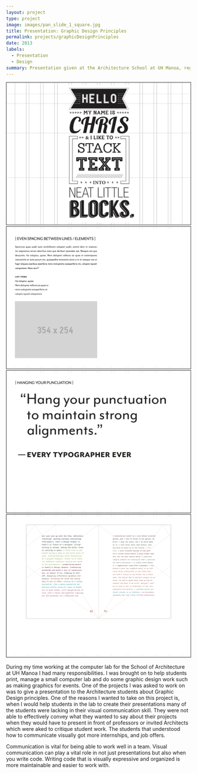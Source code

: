 ```yaml
---
layout: project
type: project
image: images/pan_slide_1_square.jpg
title: Presentation: Graphic Design Principles
permalink: projects/graphicDesignPrinciples
date: 2013
labels:
  - Presentation
  - Design
summary: Presentation given at the Architecture School at UH Manoa, regarding Design Principles.
---
```


<div class="ui small rounded images">
  <img class="ui image" src="../images/pan%20slide%201.jpg" style="border-style: solid; border-width:.5px;">
  <img class="ui image" src="../images/pan%20slides%202.jpg" style="border-style: solid; border-width:.5px;">
  <img class="ui image" src="../images/pan%20slides%203.jpg" style="border-style: solid; border-width:.5px;">
  <img class="ui image" src="../images/pan%20slides%204.jpg" style="border-style: solid; border-width:.5px;">
</div>

During my time working at the computer lab for the School of Architecture at UH Manoa I had many responsibilities. I was brought on to help students print, manage a small computer lab and do some graphic design work such as making graphics for events. One of the projects I was asked to work on was to give a presentation to the Architecture students about Graphic Design principles. One of the reasons I wanted to take on this project is, when I would help students in the lab to create their presentations many of the students were lacking in their visual communication skill. They were not able to effectively convey what they wanted to say about their projects when they would have to present in front of professors or invited Architects which were aked to critique student work. The students that understood how to communicate visually got more internships, and job offers.

Communication is vital for being able to work well in a team. Visual communication can play a vital role in not just presentations but also when you write code. Writing code that is visually expressive and organized is more maintainable and easier to work with. 



